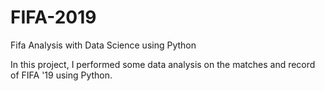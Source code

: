 # FIFA-2019
Fifa Analysis with Data Science using Python


In this project, I performed some data analysis on the matches and record of FIFA '19 using Python.

